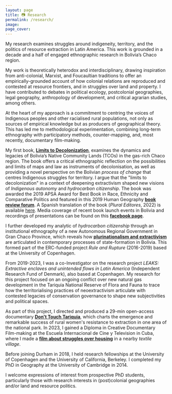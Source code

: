 ```yaml
---
layout: page
title: 📷 Research
permalink: /research/
image:
page_cover:
---
```


My research examines struggles around indigeneity, territory, and the politics of resource extraction in Latin America. This work is grounded in a decade and a half of engaged ethnographic research in Bolivia’s Chaco region.

My work is theoretically heterodox and interdisciplinary, drawing inspiration from anti-colonial, Marxist, and Foucaultian traditions to offer an empirically-grounded account of how colonial relations are reproduced and contested at resource frontiers, and in struggles over land and property. I have contributed to debates in political ecology, postcolonial geographies, legal geography, anthropology of development, and critical agrarian studies, among others.

At the heart of my approach is a commitment to centring the voices of Indigenous peoples and other racialised rural populations, not only as sources of empirical knowledge but as producers of geographical theory. This has led me to methodological experimentation, combining long-term ethnography with participatory methods, counter-mapping, and, most recently, documentary film-making.

My first book, [**Limits to Decolonization**](https://www.cornellpress.cornell.edu/book/9781501714368/limits-to-decolonization/#bookTabs=1), examines the dynamics and legacies of Bolivia’s Native Community Lands (TCOs) in the gas-rich Chaco region. The book offers a critical ethnographic reflection on the possibilities and limits of maps and law as instruments of decolonisation, as well as providing a novel perspective on the Bolivian *process of change* that centres Indigenous struggles for territory. I argue that the "limits to decolonization" in a context of deepening extractivism shaped new visions of *Indigenous autonomy* and *hydrocarbon citizenship*. The book was awarded the 2019 APSA Award for Best Book in Race, Ethnicity and Comparative Politics and featured in this 2019 Human Geography [**book review forum**](https://journals.sagepub.com/doi/abs/10.1177/194277861901200301). A Spanish translation of the book (*Plural Editores*, 2022) is available [here](https://www.researchgate.net/publication/362482377_Limites_a_la_descolonizacion_Territorios_indigenas_y_politica_de_hidrocarburos_en_el_Chaco_boliviano). Media coverage of recent book launch events in Bolivia and recordings of presentations can be found on this [**facebook page**](https://www.facebook.com/profile.php?id=100090929704323).

I further developed my analytic of *hydrocarbon citizenship* through an institutional ethnography of a new Autonomous Regional Government in Gran Chaco Province, which reveals how [**plurinationalism and extractivism**](https://www.cambridge.org/core/journals/journal-of-latin-american-studies/article/pluriextractivist-state-regional-autonomy-and-the-limits-of-indigenous-representation-in-bolivias-gran-chaco-province/4439E57D62566B8A951AAB597CFC3DC9) are articulated in contemporary processes of state-formation in Bolivia. This formed part of the ERC-funded project *Rule and Rupture* (2016-2019) based at the University of Copenhagen.

From 2019-2023, I was a co-Investigator on the research project *LEAKS: Extractive enclaves and unintended flows in Latin America* (Independent Research Fund of Denmark), also based at Copenhagen. My research for this project focused on an ongoing conflict over new natural gas development in the Tariquia National Reserve of Flora and Fauna to trace how the territorialising practices of neoextractivism articulate with contested legacies of conservation governance to shape new subjectivities and political spaces.

As part of this project, I directed and produced a 29-min open-access documentary [**Don't Touch Tariquia**](https://www.youtube.com/watch?v=R3SbF-nGZbI), which charts the emergence and remarkable success of rural women's resistance to extraction in one area of the national park. In 2023, I gained a Diploma in Creative Documentary Film-making at the Escuela Internacional de Cine y Television in Cuba, where I made a [**film about struggles over housing**](https://www.youtube.com/watch?v=R3SbF-nGZbI) in a nearby *textile village*.

Before joining Durham in 2018, I held research fellowships at the University of Copenhagen and the University of California, Berkeley. I completed my PhD in Geography at the University of Cambridge in 2014.

I welcome expressions of interest from prospective PhD students, particularly those with research interests in (post)colonial geographies and/or land and resource politics.
